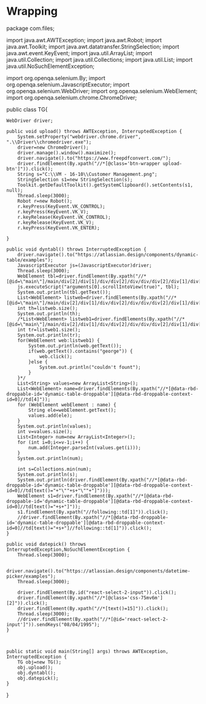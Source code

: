 # Wrapping 
package com.files;

import java.awt.AWTException;
import java.awt.Robot;
import java.awt.Toolkit;
import java.awt.datatransfer.StringSelection;
import java.awt.event.KeyEvent;
import java.util.ArrayList;
import java.util.Collection;
import java.util.Collections;
import java.util.List;
import java.util.NoSuchElementException;

import org.openqa.selenium.By;
import org.openqa.selenium.JavascriptExecutor;
import org.openqa.selenium.WebDriver;
import org.openqa.selenium.WebElement;
import org.openqa.selenium.chrome.ChromeDriver;

public class TG{
	
	WebDriver driver;
	
	public void upload() throws AWTException, InterruptedException {
		System.setProperty("webdriver.chrome.driver", ".\\Driver\\chromedriver.exe");
		driver=new ChromeDriver();
		driver.manage().window().maximize();
		driver.navigate().to("https://www.freepdfconvert.com/");
		driver.findElement(By.xpath("//*[@class='btn-wrapper upload-btn']")).click();
		String s="C:\\VM - 16-10\\Customer Management.png";
		StringSelection s1=new StringSelection(s);
		Toolkit.getDefaultToolkit().getSystemClipboard().setContents(s1, null);
		Thread.sleep(3000);
		Robot r=new Robot();
		r.keyPress(KeyEvent.VK_CONTROL);
		r.keyPress(KeyEvent.VK_V);
		r.keyRelease(KeyEvent.VK_CONTROL);
		r.keyRelease(KeyEvent.VK_V);
		r.keyPress(KeyEvent.VK_ENTER);
		
	}
	
	public void dyntabl() throws InterruptedException {
		driver.navigate().to("https://atlassian.design/components/dynamic-table/examples");
		JavascriptExecutor js=(JavascriptExecutor)driver;
		Thread.sleep(3000);
		WebElement tbl=driver.findElement(By.xpath("//*[@id=\"main\"]/main/div[2]/div[1]/div/div[2]/div/div/div[2]/div[1]/div[1]/table"));
		js.executeScript("arguments[0].scrollIntoView(true)", tbl);
		System.out.println(tbl.getText());
		List<WebElement> listweb=driver.findElements(By.xpath("//*[@id=\"main\"]/main/div[2]/div[1]/div/div[2]/div/div/div[2]/div[1]/div[1]/table/thead/tr/th"));
		int th=listweb.size();
		System.out.println(th);
		/*List<WebElement> listweb1=driver.findElements(By.xpath("//*[@id=\"main\"]/main/div[2]/div[1]/div/div[2]/div/div/div[2]/div[1]/div[1]/table/tbody/tr"));
		int tr=listweb1.size();
		System.out.println(tr);
		for(WebElement web:listweb1) {
			System.out.println(web.getText());
			if(web.getText().contains("george")) {
				web.click();
			}else {
				System.out.println("couldn't fount");
			}
		}*/
		List<String> values=new ArrayList<String>();
		List<WebElement> name=driver.findElements(By.xpath("//*[@data-rbd-droppable-id='dynamic-table-droppable'][@data-rbd-droppable-context-id=0]//td[4]"));
		for (WebElement webElement : name) {
			String ele=webElement.getText();
			values.add(ele);
		}
		System.out.println(values);
		int v=values.size();
		List<Integer> num=new ArrayList<Integer>();
		for (int i=0;i<=v-1;i++) {
			num.add(Integer.parseInt(values.get(i)));
		}
		System.out.println(num);
		
		int s=Collections.min(num);
		System.out.println(s);
		System.out.println(driver.findElement(By.xpath("//*[@data-rbd-droppable-id='dynamic-table-droppable'][@data-rbd-droppable-context-id=0]//td[text()="+"\""+s+"\""+"]")));
		WebElement s1=driver.findElement(By.xpath("//*[@data-rbd-droppable-id='dynamic-table-droppable'][@data-rbd-droppable-context-id=0]//td[text()="+s+"]"));
		s1.findElement(By.xpath("//following::td[1]")).click();
		//driver.findElement(By.xpath("//*[@data-rbd-droppable-id='dynamic-table-droppable'][@data-rbd-droppable-context-id=0]//td[text()="+s+"]//following::td[1]")).click();
	}
	
	public void datepick() throws InterruptedException,NoSuchElementException {
		Thread.sleep(3000);

		driver.navigate().to("https://atlassian.design/components/datetime-picker/examples");
		Thread.sleep(3000);

		driver.findElement(By.id("react-select-2-input")).click();
		driver.findElement(By.xpath("//*[@class='css-75mv6m'][2]")).click();
		driver.findElement(By.xpath("//*[text()=15]")).click();
		Thread.sleep(3000);		
		//driver.findElement(By.xpath("//*[@id='react-select-2-input']")).sendKeys("08/04/1995");
	}
	
	
	
	public static void main(String[] args) throws AWTException, InterruptedException {
		TG obj=new TG();
		obj.upload();
		obj.dyntabl();
		obj.datepick();
	}
	
}
